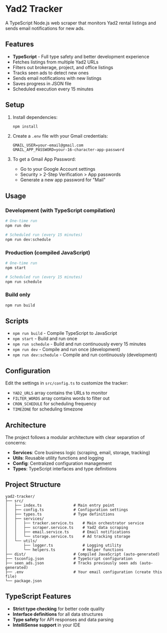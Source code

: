 # Yad2 Tracker

A TypeScript Node.js web scraper that monitors Yad2 rental listings and sends email notifications for new ads.

## Features

- **TypeScript** - Full type safety and better development experience
- Fetches listings from multiple Yad2 URLs
- Filters out brokerage, project, and office listings
- Tracks seen ads to detect new ones
- Sends email notifications with new listings
- Saves progress in JSON file
- Scheduled execution every 15 minutes

## Setup

1. Install dependencies:
   ```bash
   npm install
   ```

2. Create a `.env` file with your Gmail credentials:
   ```
   GMAIL_USER=your-email@gmail.com
   GMAIL_APP_PASSWORD=your-16-character-app-password
   ```

3. To get a Gmail App Password:
   - Go to your Google Account settings
   - Security > 2-Step Verification > App passwords
   - Generate a new app password for "Mail"

## Usage

### Development (with TypeScript compilation)
```bash
# One-time run
npm run dev

# Scheduled run (every 15 minutes)
npm run dev:schedule
```

### Production (compiled JavaScript)
```bash
# One-time run
npm start

# Scheduled run (every 15 minutes)
npm run schedule
```

### Build only
```bash
npm run build
```

## Scripts

- `npm run build` - Compile TypeScript to JavaScript
- `npm start` - Build and run once
- `npm run schedule` - Build and run continuously every 15 minutes
- `npm run dev` - Compile and run once (development)
- `npm run dev:schedule` - Compile and run continuously (development)

## Configuration

Edit the settings in `src/config.ts` to customize the tracker:
- `YAD2_URLS` array contains the URLs to monitor
- `FILTER_WORDS` array contains words to filter out
- `CRON_SCHEDULE` for scheduling frequency
- `TIMEZONE` for scheduling timezone

## Architecture

The project follows a modular architecture with clear separation of concerns:

- **Services**: Core business logic (scraping, email, storage, tracking)
- **Utils**: Reusable utility functions and logging
- **Config**: Centralized configuration management
- **Types**: TypeScript interfaces and type definitions

## Project Structure

```
yad2-tracker/
├── src/
│   ├── index.ts              # Main entry point
│   ├── config.ts             # Configuration settings
│   ├── types.ts              # Type definitions
│   ├── services/
│   │   ├── tracker.service.ts    # Main orchestrator service
│   │   ├── scraper.service.ts    # Yad2 data scraping
│   │   ├── email.service.ts      # Email notifications
│   │   └── storage.service.ts    # Ad tracking storage
│   └── utils/
│       ├── logger.ts             # Logging utility
│       └── helpers.ts            # Helper functions
├── dist/                     # Compiled JavaScript (auto-generated)
├── tsconfig.json             # TypeScript configuration
├── seen_ads.json             # Tracks previously seen ads (auto-generated)
├── .env                      # Your email configuration (create this file)
└── package.json
```

## TypeScript Features

- **Strict type checking** for better code quality
- **Interface definitions** for all data structures
- **Type safety** for API responses and data parsing
- **IntelliSense support** in your IDE
